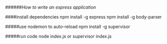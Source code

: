######*How to write an express application*

####install dependencies
   npm install -g express
   npm install -g body-parser

#####use nodemon to auto-reload
npm install -g supervisor


#####run code
node index.js
or
supervisor index.js



